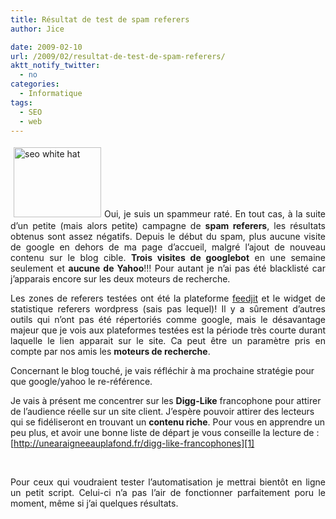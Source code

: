 ```yaml
---
title: Résultat de test de spam referers
author: Jice

date: 2009-02-10
url: /2009/02/resultat-de-test-de-spam-referers/
aktt_notify_twitter:
  - no
categories:
  - Informatique
tags:
  - SEO
  - web
---
```

<p style="text-align: justify;">
  <img class="alignleft size-full wp-image-143" style="margin: 5px;" title="seo white hat" src="/images/posts/oldwordpress/uploads/2009/02/seo_white_hat.jpg" alt="seo white hat" width="140" height="112" />Oui, je suis un spammeur raté. En tout cas, à la suite d&#8217;un petite (mais alors petite) campagne de <strong>spam referers</strong>, les résultats obtenus sont assez négatifs. Depuis le début du spam, plus aucune visite de google en dehors de ma page d&#8217;accueil, malgré l&#8217;ajout de nouveau contenu sur le blog cible. <strong>Trois visites de googlebot</strong> en une semaine seulement et <strong>aucune de Yahoo</strong>!!! Pour autant je n&#8217;ai pas été blacklisté car j&#8217;apparais encore sur les deux moteurs de recherche.
</p>

<p style="text-align: justify;">
  Les zones de referers testées ont été la plateforme <a title="Feedjit" href="http://feedjit.com/" target="_blank">feedjit</a> et le widget de statistique referers wordpress (sais pas lequel)! Il y a sûrement d&#8217;autres outils qui n&#8217;ont pas été répertoriés comme google, mais le désavantage majeur que je vois aux plateformes testées est la période très courte durant laquelle le lien apparait sur le site. Ca peut être un paramètre pris en compte par nos amis les <strong>moteurs de recherche</strong>.<!--more-->
</p>

Concernant le blog touché, je vais réfléchir à ma prochaine stratégie pour que google/yahoo le re-référence.

Je vais à présent me concentrer sur les **Digg-Like** francophone pour attirer de l&#8217;audience réelle sur un site client. J&#8217;espère pouvoir attirer des lecteurs qui se fidéliseront en trouvant un **contenu riche**. Pour vous en apprendre un peu plus, et avoir une bonne liste de départ je vous conseille la lecture de : [http://unearaigneeauplafond.fr/digg-like-francophones][1]

<br class="spacer_" />

<p style="text-align: justify;">
  Pour ceux qui voudraient tester l&#8217;automatisation je mettrai bientôt en ligne un petit script. Celui-ci n&#8217;a pas l&#8217;air de fonctionner parfaitement poru le moment, même si j&#8217;ai quelques résultats.
</p>

 [1]: http://unearaigneeauplafond.fr/digg-like-francophones "Liste digg like francophones"